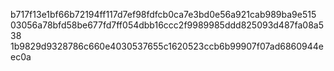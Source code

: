 b717f13e1bf66b72194ff117d7ef98fdfcb0ca7e3bd0e56a921cab989ba9e515
03056a78bfd58be677fd7ff054dbb16ccc2f9989985ddd825093d487fa08a538
1b9829d9328786c660e4030537655c1620523ccb6b99907f07ad6860944eec0a
